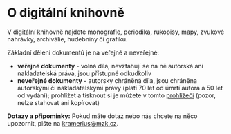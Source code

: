 # O digitální knihovně

V digitální knihovně najdete monografie, periodika, rukopisy, mapy, zvukové nahrávky, archiválie, hudebniny či grafiku.

Základní dělení dokumentů je na veřejné a neveřejné:

* __veřejné dokumenty__ - volná díla, nevztahují se na ně autorská ani nakladatelská práva, jsou přístupné odkudkoliv
* __neveřejné dokumenty__ - autorsky chráněná díla, jsou chráněna autorskými či nakladatelskými právy (platí 70 let od úmrtí autora a 50 let od vydání); prohlížet a tisknout si je můžete v tomto [prohlížeči]() (pozor, nelze stahovat ani kopírovat)

__Dotazy a připomínky:__ Pokud máte dotaz nebo nás chcete na něco upozornit, pište na kramerius@mzk.cz.